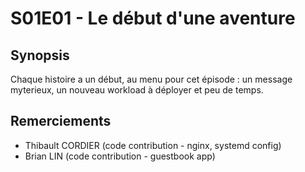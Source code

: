# S01E01 - Le début d'une aventure 

## Synopsis
Chaque histoire a un début, au menu pour cet épisode : un message myterieux, un nouveau workload à déployer et peu de temps. 

## Remerciements
 - Thibault CORDIER (code contribution - nginx, systemd config)
 - Brian LIN (code contribution - guestbook app)
